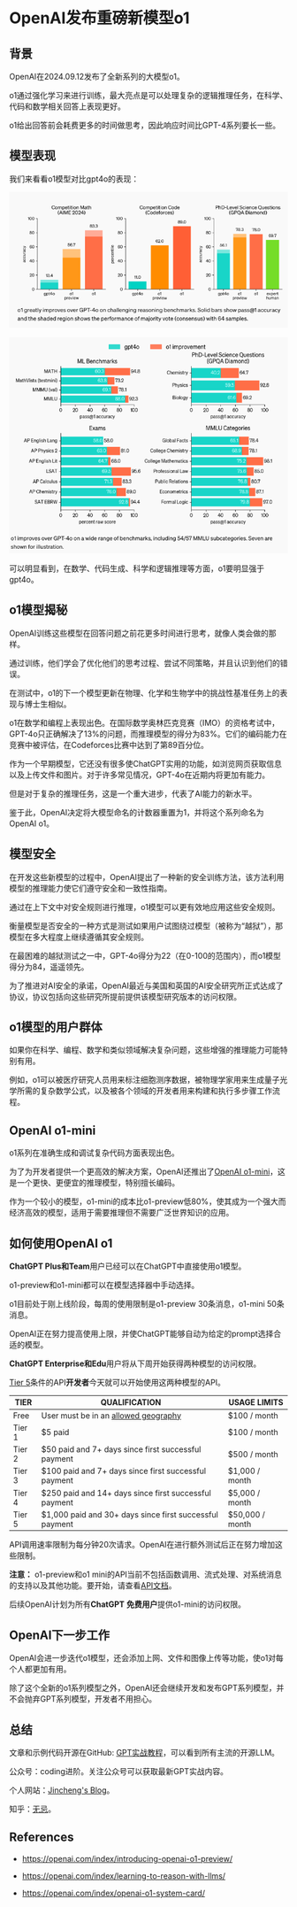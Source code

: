 # OpenAI发布重磅新模型o1

## 背景

OpenAI在2024.09.12发布了全新系列的大模型o1。

o1通过强化学习来进行训练，最大亮点是可以处理复杂的逻辑推理任务，在科学、代码和数学相关回答上表现更好。

o1给出回答前会耗费更多的时间做思考，因此响应时间比GPT-4系列要长一些。

## 模型表现

我们来看看o1模型对比gpt4o的表现：

![](../img/o1_result1.png)



![](../img/o1_result2.png)

可以明显看到，在数学、代码生成、科学和逻辑推理等方面，o1要明显强于gpt4o。



## o1模型揭秘

OpenAI训练这些模型在回答问题之前花更多时间进行思考，就像人类会做的那样。

通过训练，他们学会了优化他们的思考过程、尝试不同策略，并且认识到他们的错误。

在测试中，o1的下一个模型更新在物理、化学和生物学中的挑战性基准任务上的表现与博士生相似。

o1在数学和编程上表现出色。在国际数学奥林匹克竞赛（IMO）的资格考试中，GPT-4o只正确解决了13%的问题，而推理模型的得分为83%。它们的编码能力在竞赛中被评估，在Codeforces比赛中达到了第89百分位。

作为一个早期模型，它还没有很多使ChatGPT实用的功能，如浏览网页获取信息以及上传文件和图片。对于许多常见情况，GPT-4o在近期内将更加有能力。

但是对于复杂的推理任务，这是一个重大进步，代表了AI能力的新水平。

鉴于此，OpenAI决定将大模型命名的计数器重置为1，并将这个系列命名为OpenAI o1。

## 模型安全

在开发这些新模型的过程中，OpenAI提出了一种新的安全训练方法，该方法利用模型的推理能力使它们遵守安全和一致性指南。

通过在上下文中对安全规则进行推理，o1模型可以更有效地应用这些安全规则。

衡量模型是否安全的一种方式是测试如果用户试图绕过模型（被称为“越狱”），那模型在多大程度上继续遵循其安全规则。

在最困难的越狱测试之一中，GPT-4o得分为22（在0-100的范围内），而o1模型得分为84，遥遥领先。

为了推进对AI安全的承诺，OpenAI最近与美国和英国的AI安全研究所正式达成了协议，协议包括向这些研究所提前提供该模型研究版本的访问权限。

## o1模型的用户群体

如果你在科学、编程、数学和类似领域解决复杂问题，这些增强的推理能力可能特别有用。

例如，o1可以被医疗研究人员用来标注细胞测序数据，被物理学家用来生成量子光学所需的复杂数学公式，以及被各个领域的开发者用来构建和执行多步骤工作流程。

## OpenAI o1-mini

o1系列在准确生成和调试复杂代码方面表现出色。

为了为开发者提供一个更高效的解决方案，OpenAI还推出了[OpenAI o1-mini](https://openai.com/index/openai-o1-mini-advancing-cost-efficient-reasoning/)，这是一个更快、更便宜的推理模型，特别擅长编码。

作为一个较小的模型，o1-mini的成本比o1-preview低80%，使其成为一个强大而经济高效的模型，适用于需要推理但不需要广泛世界知识的应用。

## 如何使用OpenAI o1

**ChatGPT Plus和Team**用户已经可以在ChatGPT中直接使用o1模型。

o1-preview和o1-mini都可以在模型选择器中手动选择。

o1目前处于刚上线阶段，每周的使用限制是o1-preview 30条消息，o1-mini 50条消息。

OpenAI正在努力提高使用上限，并使ChatGPT能够自动为给定的prompt选择合适的模型。



**ChatGPT Enterprise和Edu**用户将从下周开始获得两种模型的访问权限。



[Tier 5](https://platform.openai.com/docs/guides/rate-limits/usage-tiers)条件的API**开发者**今天就可以开始使用这两种模型的API。

| TIER   | QUALIFICATION                                                | USAGE LIMITS    |
| ------ | ------------------------------------------------------------ | --------------- |
| Free   | User must be in an [allowed geography](https://platform.openai.com/docs/supported-countries) | $100 / month    |
| Tier 1 | $5 paid                                                      | $100 / month    |
| Tier 2 | $50 paid and 7+ days since first successful payment          | $500 / month    |
| Tier 3 | $100 paid and 7+ days since first successful payment         | $1,000 / month  |
| Tier 4 | $250 paid and 14+ days since first successful payment        | $5,000 / month  |
| Tier 5 | $1,000 paid and 30+ days since first successful payment      | $50,000 / month |

API调用速率限制为每分钟20次请求。OpenAI在进行额外测试后正在努力增加这些限制。

**注意：** o1-preview和o1 mini的API当前不包括函数调用、流式处理、对系统消息的支持以及其他功能。要开始，请查看[API文档](http://platform.openai.com/docs/guides/reasoning)。



后续OpenAI计划为所有**ChatGPT** **免费用户**提供o1-mini的访问权限。

## OpenAI下一步工作

OpenAI会进一步迭代o1模型，还会添加上网、文件和图像上传等功能，使o1对每个人都更加有用。

除了这个全新的o1系列模型之外，OpenAI还会继续开发和发布GPT系列模型，并不会抛弃GPT系列模型，开发者不用担心。



## 总结

文章和示例代码开源在GitHub: [GPT实战教程](https://github.com/jincheng9/gpt-tutorial)，可以看到所有主流的开源LLM。

公众号：coding进阶。关注公众号可以获取最新GPT实战内容。

个人网站：[Jincheng's Blog](https://jincheng9.github.io/)。

知乎：[无忌](https://www.zhihu.com/people/thucuhkwuji)。



## References

* https://openai.com/index/introducing-openai-o1-preview/

* https://openai.com/index/learning-to-reason-with-llms/

* https://openai.com/index/openai-o1-system-card/
